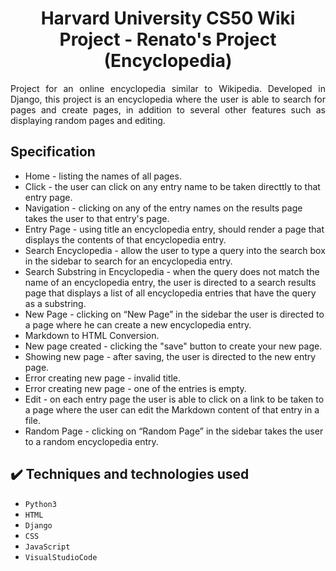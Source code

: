 <h1 align="center">Harvard University CS50 Wiki Project - Renato's Project (Encyclopedia) </h1>

<p align="justify">Project for an online encyclopedia similar to Wikipedia. Developed in Django, 
  this project is an encyclopedia where the user is able to search for pages and create pages, 
  in addition to several other features such as displaying random pages and editing.</p>
<h2>Specification</h2>
<ul>
  <li>Home - listing the names of all pages.</li>
  <li> Click - the user can click on any entry name to be taken directtly to that entry page.</li>
  <li>Navigation - clicking on any of the entry names on the results page takes the user to that entry's page.</li>
  <li>Entry Page - using title an encyclopedia entry, should render a page that displays the contents of that encyclopedia entry.</li>
  <li>Search Encyclopedia - allow the user to type a query into the search box in the sidebar to search for an encyclopedia entry.</li>
  <li>Search Substring in Encyclopedia - when the query does not match the name of an encyclopedia entry, the user is directed to a search results page that displays a list of all encyclopedia entries that have the query as a substring.</li>
  <li>New Page - clicking on “New Page” in the sidebar the user is directed to a page where he can create a new encyclopedia entry.</li>
  <li>Markdown to HTML Conversion.</li>
  <li>New page created - clicking the "save" button to create your new page.</li>
  <li>Showing new page - after saving, the user is directed to the new entry page.</li>
  <li>Error creating new page - invalid title.</li>
  <li>Error creating new page - one of the entries is empty.</li>
  <li>Edit - on each entry page the user is able to click on a link to be taken to a page where the user can edit the Markdown content of that entry in a file.</li>
  <li>Random Page - clicking on “Random Page” in the sidebar takes the user to a random encyclopedia entry.</li>
</ul>

## ✔️ Techniques and technologies used
- ``Python3``
- ``HTML``
- ``Django``
- ``CSS``
- ``JavaScript``
- ``VisualStudioCode``

